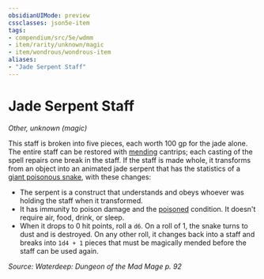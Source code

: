 ```yaml
---
obsidianUIMode: preview
cssclasses: json5e-item
tags:
- compendium/src/5e/wdmm
- item/rarity/unknown/magic
- item/wondrous/wondrous-item
aliases: 
- "Jade Serpent Staff"
---
```

# Jade Serpent Staff
*Other, unknown (magic)*  


This staff is broken into five pieces, each worth 100 gp for the jade alone. The entire staff can be restored with [mending](/3-Mechanics/CLI/spells/mending.md) cantrips; each casting of the spell repairs one break in the staff. If the staff is made whole, it transforms from an object into an animated jade serpent that has the statistics of a [giant poisonous snake](/3-Mechanics/CLI/bestiary/beast/giant-poisonous-snake.md), with these changes:

- The serpent is a construct that understands and obeys whoever was holding the staff when it transformed.  
- It has immunity to poison damage and the [poisoned](/3-Mechanics/CLI/rules/conditions.md#poisoned) condition. It doesn't require air, food, drink, or sleep.  
- When it drops to 0 hit points, roll a `d6`. On a roll of 1, the snake turns to dust and is destroyed. On any other roll, it changes back into a staff and breaks into `1d4 + 1` pieces that must be magically mended before the staff can be used again.  

*Source: Waterdeep: Dungeon of the Mad Mage p. 92*